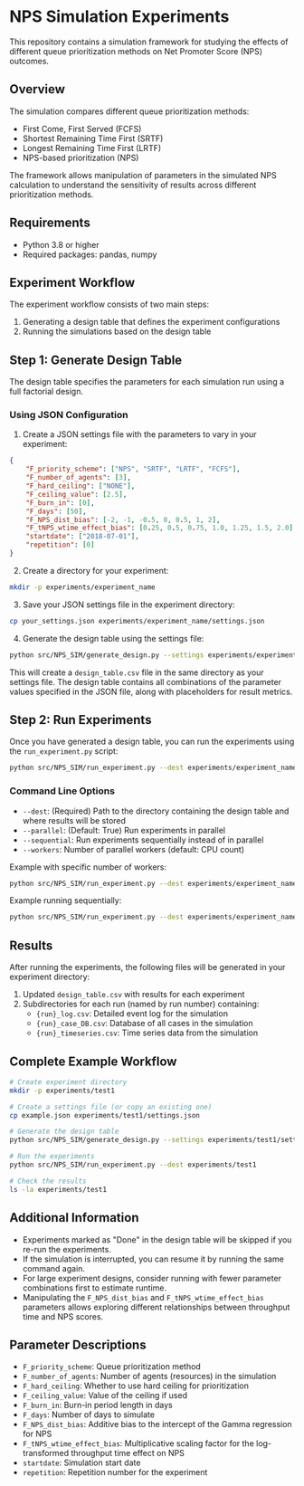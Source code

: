# NPS Simulation Experiments

This repository contains a simulation framework for studying the effects of different queue prioritization methods on Net Promoter Score (NPS) outcomes.

## Overview

The simulation compares different queue prioritization methods:

- First Come, First Served (FCFS)
- Shortest Remaining Time First (SRTF)
- Longest Remaining Time First (LRTF)
- NPS-based prioritization (NPS)

The framework allows manipulation of parameters in the simulated NPS calculation to understand the sensitivity of results across different prioritization methods.

## Requirements

- Python 3.8 or higher
- Required packages: pandas, numpy

## Experiment Workflow

The experiment workflow consists of two main steps:

1. Generating a design table that defines the experiment configurations
2. Running the simulations based on the design table

## Step 1: Generate Design Table

The design table specifies the parameters for each simulation run using a full factorial design.

### Using JSON Configuration

1. Create a JSON settings file with the parameters to vary in your experiment:

```json
{
    "F_priority_scheme": ["NPS", "SRTF", "LRTF", "FCFS"],
    "F_number_of_agents": [3],
    "F_hard_ceiling": ["NONE"],
    "F_ceiling_value": [2.5],
    "F_burn_in": [0],
    "F_days": [50],
    "F_NPS_dist_bias": [-2, -1, -0.5, 0, 0.5, 1, 2],
    "F_tNPS_wtime_effect_bias": [0.25, 0.5, 0.75, 1.0, 1.25, 1.5, 2.0],
    "startdate": ["2018-07-01"],
    "repetition": [0]
}
```

2. Create a directory for your experiment:

```bash
mkdir -p experiments/experiment_name
```

3. Save your JSON settings file in the experiment directory:

```bash
cp your_settings.json experiments/experiment_name/settings.json
```

4. Generate the design table using the settings file:

```bash
python src/NPS_SIM/generate_design.py --settings experiments/experiment_name/settings.json
```

This will create a `design_table.csv` file in the same directory as your settings file. The design table contains all combinations of the parameter values specified in the JSON file, along with placeholders for result metrics.

## Step 2: Run Experiments

Once you have generated a design table, you can run the experiments using the `run_experiment.py` script:

```bash
python src/NPS_SIM/run_experiment.py --dest experiments/experiment_name
```

### Command Line Options

- `--dest`: (Required) Path to the directory containing the design table and where results will be stored
- `--parallel`: (Default: True) Run experiments in parallel
- `--sequential`: Run experiments sequentially instead of in parallel
- `--workers`: Number of parallel workers (default: CPU count)

Example with specific number of workers:

```bash
python src/NPS_SIM/run_experiment.py --dest experiments/experiment_name --workers 4
```

Example running sequentially:

```bash
python src/NPS_SIM/run_experiment.py --dest experiments/experiment_name --sequential
```

## Results

After running the experiments, the following files will be generated in your experiment directory:

1. Updated `design_table.csv` with results for each experiment
2. Subdirectories for each run (named by run number) containing:
   - `{run}_log.csv`: Detailed event log for the simulation
   - `{run}_case_DB.csv`: Database of all cases in the simulation
   - `{run}_timeseries.csv`: Time series data from the simulation

## Complete Example Workflow

```bash
# Create experiment directory
mkdir -p experiments/test1

# Create a settings file (or copy an existing one)
cp example.json experiments/test1/settings.json

# Generate the design table
python src/NPS_SIM/generate_design.py --settings experiments/test1/settings.json

# Run the experiments
python src/NPS_SIM/run_experiment.py --dest experiments/test1

# Check the results
ls -la experiments/test1
```

## Additional Information

- Experiments marked as "Done" in the design table will be skipped if you re-run the experiments.
- If the simulation is interrupted, you can resume it by running the same command again.
- For large experiment designs, consider running with fewer parameter combinations first to estimate runtime.
- Manipulating the `F_NPS_dist_bias` and `F_tNPS_wtime_effect_bias` parameters allows exploring different relationships between throughput time and NPS scores.

## Parameter Descriptions

- `F_priority_scheme`: Queue prioritization method
- `F_number_of_agents`: Number of agents (resources) in the simulation
- `F_hard_ceiling`: Whether to use hard ceiling for prioritization
- `F_ceiling_value`: Value of the ceiling if used
- `F_burn_in`: Burn-in period length in days
- `F_days`: Number of days to simulate
- `F_NPS_dist_bias`: Additive bias to the intercept of the Gamma regression for NPS
- `F_tNPS_wtime_effect_bias`: Multiplicative scaling factor for the log-transformed throughput time effect on NPS
- `startdate`: Simulation start date
- `repetition`: Repetition number for the experiment 